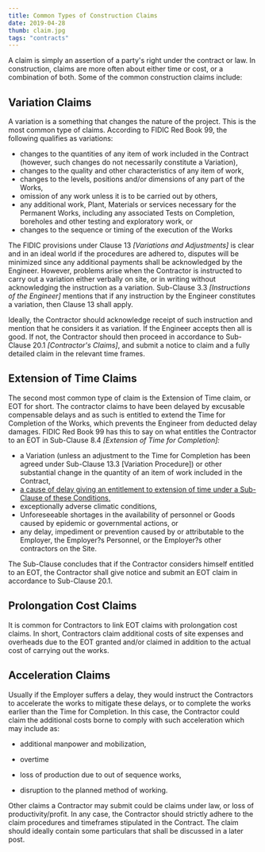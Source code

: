 ```yaml
---
title: Common Types of Construction Claims
date: 2019-04-28
thumb: claim.jpg
tags: "contracts"
---
```

A claim is simply an assertion of a party's right under the contract or law. In construction, claims are more often about either time or cost, or a combination of both. Some of the common construction claims include:

## Variation Claims

A variation is a something that changes the nature of the project. This is the most common type of claims. According to FIDIC Red Book 99, the following qualifies as variations:

*   changes to the quantities of any item of work included in the Contract (however, such changes do not necessarily constitute a Variation),
*   changes to the quality and other characteristics of any item of work,
*   changes to the levels, positions and/or dimensions of any part of the Works,
*   omission of any work unless it is to be carried out by others,
*   any additional work, Plant, Materials or services necessary for the Permanent Works, including any associated Tests on Completion, boreholes and other testing and exploratory work, or 
*   changes to the sequence or timing of the execution of the Works  

The FIDIC provisions under Clause 13 _\[Variations and Adjustments\]_ is clear and in an ideal world if the procedures are adhered to, disputes will be minimized since any additional payments shall be acknowledged by the Engineer. However, problems arise when the Contractor is instructed to carry out a variation either verbally on site, or in writing without acknowledging the instruction as a variation. Sub-Clause 3.3 _\[Instructions of the Engineer\]_ mentions that if any instruction by the Engineer constitutes a variation, then Clause 13 shall apply.

Ideally, the Contractor should acknowledge receipt of such instruction and mention that he considers it as variation. If the Engineer accepts then all is good. If not, the Contractor should then proceed in accordance to Sub-Clause 20.1 _\[Contractor's Claims\]_, and submit a notice to claim and a fully detailed claim in the relevant time frames.

## Extension of Time Claims

The second most common type of claim is the Extension of Time claim, or EOT for short. The contractor claims to have been delayed by excusable compensable delays and as such is entitled to extend the Time for Completion of the Works, which prevents the Engineer from deducted delay damages. FIDIC Red Book 99 has this to say on what entitles the Contractor to an EOT in Sub-Clause 8.4 _\[Extension of Time for Completion\]:_

*   a Variation (unless an adjustment to the Time for Completion has been agreed under Sub-Clause 13.3 \[Variation Procedure\]) or other substantial change in the  quantity of an item of work included in the Contract,
*   [a cause of delay giving an entitlement to extension of time under a Sub-Clause of these Conditions,](https://engamohd.blogspot.com/2019/04/contractors-additional-cost-time-fidic99.html)
*   exceptionally adverse climatic conditions,
*   Unforeseeable shortages in the availability of personnel or Goods caused by epidemic or governmental actions, or
*   any delay, impediment or prevention caused by or attributable to the Employer, the Employer?s Personnel, or the Employer?s other contractors on the Site.

The Sub-Clause concludes that if the Contractor considers himself entitled to an EOT, the Contractor shall give notice and submit an EOT claim in accordance to Sub-Clause 20.1.

## Prolongation Cost Claims

It is common for Contractors to link EOT claims with prolongation cost claims. In short, Contractors claim additional costs of site expenses and overheads due to the EOT granted and/or claimed in addition to the actual cost of carrying out the works.

## Acceleration Claims

Usually if the Employer suffers a delay, they would instruct the Contractors to accelerate the works to mitigate these delays, or to complete the works earlier than the Time for Completion. In this case, the Contractor could claim the additional costs borne to comply with such acceleration which may include as:

*   additional manpower and mobilization, 
    
*   overtime
    
*   loss of production due to out of sequence works,
    
*   disruption to the planned method of working. 

Other claims a Contractor may submit could be claims under law, or loss of productivity/profit. In any case, the Contractor should strictly adhere to the claim procedures and timeframes stipulated in the Contract. The claim should ideally contain some particulars that shall be discussed in a later post. 